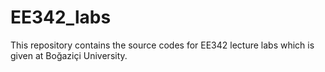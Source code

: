 # EE342_labs
This repository contains the source codes for EE342 lecture labs which is given at Boğaziçi University.

